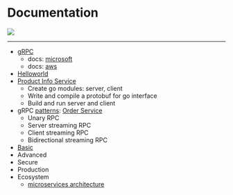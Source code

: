 # Documentation

<img src="https://www.oreilly.com/library/view/grpc-up-and/9781492058328/assets/grpc_0101.png" style="max-width: 700px;">

---

- [gRPC](grpc.md)
  - docs: [microsoft](docs.microsoft.md)
  - docs: [aws](docs.aws.md)
- [Helloworld](../src/helloworld/README.md)
- [Product Info Service](../src/productinfo/README.md)
  - Create go modules: server, client
  - Write and compile a protobuf for go interface
  - Build and run server and client
- gRPC [patterns](patterns.md): [Order Service](../src/orderservice/README.md)
  - Unary RPC
  - Server streaming RPC
  - Client streaming RPC
  - Bidirectional streaming RPC
- [Basic](basic.md)
- Advanced
- Secure
- Production
- Ecosystem
  - [microservices architecture](microservices.md)
